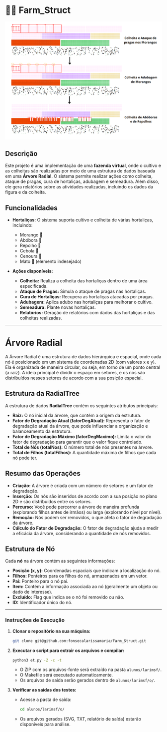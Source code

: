 # 🌱🌾 Farm_Struct

<p align="center">
  <img src="print_farm.png" alt="Farm Struct">
</p>


## Descrição

Este projeto é uma implementação de uma **fazenda virtual**, onde o cultivo e as colheitas são realizadas por meio de uma estrutura de dados baseada em uma **Árvore Radial**. O sistema permite realizar ações como colheita, ataque de pragas, cura de hortaliças, adubagem e semeadura. Além disso, ele gera relatórios sobre as atividades realizadas, incluindo os dados da figura e da colheita.

## Funcionalidades

- **Hortaliças:** O sistema suporta cultivo e colheita de várias hortaliças, incluindo:
  - Morango 🍓
  - Abóbora 🎃
  - Repolho 🥬
  - Cebola 🧅
  - Cenoura 🥕
  - Mato 🌿 (elemento indesejado)

- **Ações disponíveis:**
  - **Colheita:** Realiza a colheita das hortaliças dentro de uma área especificada.
  - **Ataque de Pragas:** Simula o ataque de pragas nas hortaliças.
  - **Cura de Hortaliças:** Recupera as hortaliças atacadas por pragas.
  - **Adubagem:** Aplica adubo nas hortaliças para melhorar o cultivo.
  - **Semeadura:** Plante novas hortaliças.
  - **Relatórios:** Geração de relatórios com dados das hortaliças e das colheitas realizadas.
  
 ---
  
# Árvore Radial 

A Árvore Radial é uma estrutura de dados hierárquica e espacial, onde cada nó é posicionado em um sistema de coordenadas 2D (com valores x e y). Ela é organizada de maneira circular, ou seja, em torno de um ponto central (a raiz). A ideia principal é dividir o espaço em setores, e os nós são distribuídos nesses setores de acordo com a sua posição espacial.

## Estrutura da RadialTree

A estrutura de dados **RadialTree** contém os seguintes atributos principais:

- **Raiz:** O nó inicial da árvore, que contém a origem da estrutura.
- **Fator de Degradação Atual (fatorDegAtual):** Representa o fator de degradação atual da árvore, que pode influenciar a organização e balanceamento da estrutura.
- **Fator de Degradação Máximo (fatorDegMaximo):** Limita o valor do fator de degradação para garantir que o valor fique controlado.
- **Total de Nós (totalNos):** O número total de nós presentes na árvore.
- **Total de Filhos (totalFilhos):** A quantidade máxima de filhos que cada nó pode ter.


## Resumo das Operações
- **Criação:** A árvore é criada com um número de setores e um fator de degradação.
- **Inserção:** Os nós são inseridos de acordo com a sua posição no plano 2D e são distribuídos entre os setores.
- **Percurso:** Você pode percorrer a árvore de maneira profunda (explorando filhos antes de irmãos) ou larga (explorando nível por nível).
- **Remoção:** Nós podem ser removidos, o que afeta o fator de degradação da árvore.
- **Cálculo do Fator de Degradação:** O fator de degradação ajuda a medir a eficácia da árvore, considerando a quantidade de nós removidos.


## Estrutura de Nó 
Cada **nó** na árvore contém as seguintes informações:

- **Posição (x, y):** Coordenadas espaciais que indicam a localização do nó.
- **Filhos:** Ponteiros para os filhos do nó, armazenados em um vetor.
- **Pai:** Ponteiro para o nó pai.
- **Item:** Contém a informação associada ao nó (geralmente um objeto ou dado de interesse).
- **Excluído:** Flag que indica se o nó foi removido ou não.
- **ID:** Identificador único do nó.

---

### **Instruções de Execução**  

1. **Clonar o repositório na sua máquina:**  
   ```bash
   git clone git@github.com:fonsecalarissamaria/Farm_Struct.git
   ```  

2. **Executar o script para extrair os arquivos e compilar:**  
   ```bash
   python3 et.py -Z -c -t
   ```  

   - O ZIP com os arquivos-fonte será extraído na pasta `alunos/larimsf/`.  
   - O Makefile será executado automaticamente.  
   - Os arquivos de saída serão gerados dentro de `alunos/larimsf/o/`.  

3. **Verificar as saídas dos testes:**  
   - Acesse a pasta de saída:  
     ```bash
     cd alunos/larimsf/o/
     ```  
   - Os arquivos gerados (SVG, TXT, relatório de saída) estarão disponíveis para análise.
